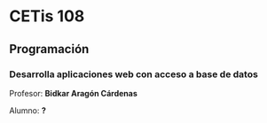 # CETis 108
## Programación
### Desarrolla aplicaciones web con acceso a base de datos

Profesor: **Bidkar Aragón Cárdenas**

Alumno: **?**